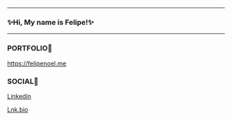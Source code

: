 --------------------------
### ✨Hi, My name is Felipe!✨
--------------------------
###


### PORTFOLIO🔭
https://felipenoel.me

### SOCIAL💬
[Linkedin](https://www.linkedin.com/in/felipe-solorzano-61b639247/)

[Lnk.bio](https://lnk.bio/Felos)




<!--
**Felos9001/Felos9001** is a ✨ _special_ ✨ repository because its `README.md` (this file) appears on your GitHub profile.

Here are some ideas to get you started:

- 🔭 I’m currently working on ...
- 🌱 I’m currently learning ...
- 👯 I’m looking to collaborate on ...
- 🤔 I’m looking for help with ...
- 💬 Ask me about ...
-  📫How to reach me: ...
- 😄 Pronouns: ...
- ⚡ Fun fact: ...

-->
